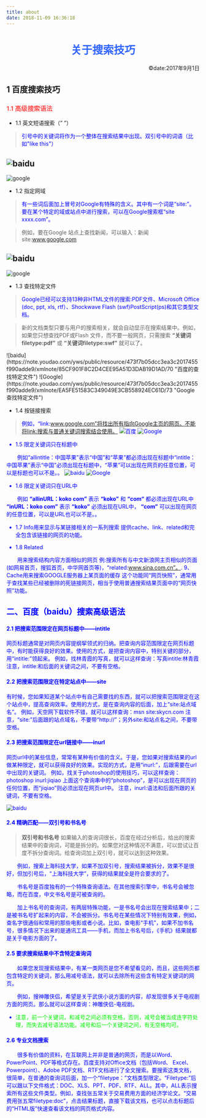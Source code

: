 ```yaml
---
title: about
date: 2018-11-09 16:36:18
---
```


# <center> <font color=#3366ff>关于搜索技巧 </font></center>
<div style="text-align: right">
    &copy;date:2017年9月1日
</div>

## 1 百度搜索技巧

### <font color=#ff5050>1.1 高级搜索语法
</font>


* 1.1 英文短语搜索（” ”）


> <font color=#0000ff >引号中的关键词将作为一个整体在搜索结果中出现。双引号中的词语（比如"like this"）
</font>

![baidu](https://note.youdao.com/yws/public/resource/473f7b05dcc3ea3c2017455f990adde9/xmlnote/3DD7E7CB7BB8425685B6531F8A49F21A/53 "双引号提取关键字搜索")
----------
![google](https://note.youdao.com/yws/public/resource/473f7b05dcc3ea3c2017455f990adde9/xmlnote/FFA16B362FE44361B54FB58E7AF26407/56 "Google 的关键字搜索")

* 1.2 指定网域

> <font color=#0000ff>有一些词后面加上冒号对Google有特殊的含义。其中有一个词是“site:”。要在某个特定的域或站点中进行搜索，可以在Google搜索框“site xxxx.com”。
</font>

> 例如，要在Google 站点上查找新闻，可以输入：新闻site:www.google.com


![baidu](https://note.youdao.com/yws/public/resource/473f7b05dcc3ea3c2017455f990adde9/xmlnote/49E5F899B87546EE9768ACD0F037229D/63 "百度搜索指定网域")
-----------
![google](https://note.youdao.com/yws/public/resource/473f7b05dcc3ea3c2017455f990adde9/xmlnote/C3943565FFB44666973B8C4AEC2ABB0F/65 "Google 指定网域搜索")

* 1.3 查找特定文件

> <font color=#0000ff>Google已经可以支持13种非HTML文件的搜索:PDF文件、Microsoft Office (doc, ppt, xls, rtf）、Shockwave Flash (swf)PostScript(ps)和其它类型文档。

> 新的文档类型只要与用户的搜索相关，就会自动显示在搜索结果中。例如，如果您只想查找PDF或Flash 文件，而不要一般网页，只需搜索 **“关键词filetype:pdf”** 或 **“关键词filetype:swf”** 就可以了。
</font>
![baidu](https://note.youdao.com/yws/public/resource/473f7b05dcc3ea3c2017455f990adde9/xmlnote/85CF901F8C2D4CEE95A51D3DAB19D1AD/70 "百度的查找特定文件")
![Google](https://note.youdao.com/yws/public/resource/473f7b05dcc3ea3c2017455f990adde9/xmlnote/EA5FE51583C349049E3CB558924EC61D/73 "Google查找特定文件")

* 1.4 按链接搜索

> <font color=0x0000ff>例如，“link:www.google.com”将找出所有指向Google主页的网页。不能将link:搜索与普通关键词搜索结合使用。
![百度](https://note.youdao.com/yws/public/resource/473f7b05dcc3ea3c2017455f990adde9/xmlnote/60D33CACA2CA47AC9BD594E5BCB81E9D/77 "百度Link搜索")
![Google](https://note.youdao.com/yws/public/resource/473f7b05dcc3ea3c2017455f990adde9/xmlnote/2319DD8223EB4FC18021D4EEA84862B5/79 "Google Link搜索")

* 1.5 限定关键词只在标题中

&emsp;&emsp;例如“allintitle：中国苹果”表示“中国”和“苹果”都必须出现在标题中“intitle：中国苹果”表示“中国”必须出现在标题中，“苹果”可以出现在网页的任意位置，可以是标题也可以不是。。
![baidu](https://note.youdao.com/yws/public/resource/473f7b05dcc3ea3c2017455f990adde9/xmlnote/49CD61EF67EB4401ACA4EB039970EDD3/82 "百度限定关键词搜索")
![Google](https://note.youdao.com/yws/public/resource/473f7b05dcc3ea3c2017455f990adde9/xmlnote/604F3F4D85BC482BA558BCDFAC549319/84 "Google限定关键词搜索")

* 1.6 限定关键词只在URL中

&emsp;&emsp;例如 **“allinURL：koko com”** 表示 **“koko”** 和 **“com“** 都必须出现在URL中 **“inURL：koko com”** 表示 **“koko”** 必须出现在URL中， **“com”** 可以出现在网页的任意位置，可以是URL也可以不是。。

* 1.7 Info用来显示与某链接相关的一系列搜索
提供cache、link、related和完全包含该链接的网页的功能。


* 1.8 Related


&emsp;&emsp;用来搜索结构内容方面相似的网页
例:搜索所有与中文新浪网主页相似的页面(如网易首页，搜狐首页，中华网首页等)，“related:www.sina.com.cn”。.
9、Cache用来搜索GOOGLE服务器上某页面的缓存
这个功能同“网页快照”，通常用于查找某些已经被删除的死链接网页，相当于使用普通搜索结果页面中的“网页快照”功能。


## 二、百度（baidu）搜索高级语法

#### 2.1 把搜索范围限定在网页标题中——intitle
网页标题通常是对网页内容提纲挈领式的归纳。把查询内容范围限定在网页标题中，有时能获得良好的效果。使用的方式，是把查询内容中，特别关键的部分，用“intitle:”领起来。
例如，找林青霞的写真，就可以这样查询：写真intitle:林青霞注意，intitle:和后面的关键词之间，不要有空格。

#### 2.2 把搜索范围限定在特定站点中——site
有时候，您如果知道某个站点中有自己需要找的东西，就可以把搜索范围限定在这个站点中，提高查询效率。使用的方式，是在查询内容的后面，加上“site:站点域名”。
例如，天空网下载软件不错，就可以这样查询：msn site:skycn.com 注意，“site:”后面跟的站点域名，不要带“http://”；另外site:和站点名之间，不要带空格。

#### 2.3 把搜索范围限定在url链接中——inurl
网页url中的某些信息，常常有某种有价值的含义。于是，您如果对搜索结果的url做某种限定，就可以获得良好的效果。实现的方式，是用“inurl:”，后跟需要在url中出现的关键词。
例如，找关于photoshop的使用技巧，可以这样查询：photoshop inurl:jiqiao 上面这个查询串中的“photoshop”，是可以出现在网页的任何位置，而“jiqiao”则必须出现在网页url中。
注意，inurl:语法和后面所跟的关键词，不要有空格。

![baidu](https://note.youdao.com/yws/public/resource/473f7b05dcc3ea3c2017455f990adde9/xmlnote/0ED8B43F57424CC59F20E63A36B2C0E5/95 "百度url搜索")

#### 2.4 精确匹配——双引号和书名号

> **双引号和书名号**
如果输入的查询词很长，百度在经过分析后，给出的搜索结果中的查询词，可能是拆分的。如果您对这种情况不满意，可以尝试让百度不拆分查询词。给查询词加上双引号，就可以达到这种效果。

&emsp;&emsp;例如，搜索上海科技大学，如果不加双引号，搜索结果被拆分，效果不是很好，但加引号后，“上海科技大学”，获得的结果就全是符合要求的了。

&emsp;&emsp;书名号是百度独有的一个特殊查询语法。在其他搜索引擎中，书名号会被忽略，而在百度，中文书名号是可被查询的。

&emsp;&emsp;加上书名号的查询词，有两层特殊功能，一是书名号会出现在搜索结果中；二是被书名号扩起来的内容，不会被拆分。书名号在某些情况下特别有效果，例如，查名字很通俗和常用的那些电影或者小说。比如，查电影“手机”，如果不加书名号，很多情况下出来的是通讯工具——手机，而加上书名号后，《手机》结果就都是关于电影方面的了。

#### 2.5 要求搜索结果中不含特定查询词

&emsp;&emsp;如果您发现搜索结果中，有某一类网页是您不希望看见的，而且，这些网页都包含特定的关键词，那么用减号语法，就可以去除所有这些含有特定关键词的网页。

&emsp;&emsp;例如，搜神雕侠侣，希望是关于武侠小说方面的内容，却发现很多关于电视剧方面的网页。那么就可以这样查询：神雕侠侣-电视剧。

* <font color=0xff0000>注意，前一个关键词，和减号之间必须有空格，否则，减号会被当成连字符处理，而失去减号语法功能。减号和后一个关键词之间，有无空格均可。
</font>


#### 2.6 专业文档搜索

&emsp;&emsp;很多有价值的资料，在互联网上并非是普通的网页，而是以Word、PowerPoint、PDF等格式存在。百度支持对Office文档（包括Word、 Excel、Powerpoint）、Adobe PDF文档、RTF文档进行了全文搜索。要搜索这类文档，很简单，在普通的查询词后面，加一个“filetype：”文档类型限定。“Filetype:”后可以跟以下文件格式：DOC、XLS、PPT、PDF、RTF、ALL。其中，ALL表示搜索所有这些文件类型。例如，查找张五常关于交易费用方面的经济学论文。“交易费用张五常filetype:doc”，点击结果标题，直接下载该文档，也可以点击标题后的“HTML版”快速查看该文档的网页格式内容。


